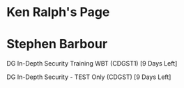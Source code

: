 # Ken Ralph's Page




# Stephen Barbour


DG In-Depth Security Training WBT (CDGST1) [9 Days Left]

DG In-Depth Security - TEST Only (CDGST) [9 Days Left]



